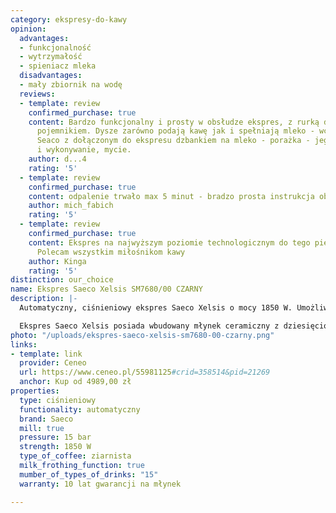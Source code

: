 ```yaml
---
category: ekspresy-do-kawy
opinion:
  advantages:
  - funkcjonalność
  - wytrzymałość
  - spieniacz mleka
  disadvantages:
  - mały zbiornik na wodę
  reviews:
  - template: review
    confirmed_purchase: true
    content: Bardzo funkcjonalny i prosty w obsłudze ekspres, z rurką do mleka i funkcjonalnym
      pojemnikiem. Dysze zarówno podają kawę jak i spełniają mleko - wcześnej miałem
      Seaco z dołączonym do ekspresu dzbankiem na mleko - porażka - jego wkładanie
      i wykonywanie, mycie.
    author: d...4
    rating: '5'
  - template: review
    confirmed_purchase: true
    content: odpalenie trwało max 5 minut - bradzo prosta instrukcja obrazkowa
    author: mich_fabich
    rating: '5'
  - template: review
    confirmed_purchase: true
    content: Ekspres na najwyższym poziomie technologicznym do tego piękny design.
      Polecam wszystkim miłośnikom kawy
    author: Kinga
    rating: '5'
distinction: our_choice
name: Ekspres Saeco Xelsis SM7680/00 CZARNY
description: |-
  Automatyczny, ciśnieniowy ekspres Saeco Xelsis o mocy 1850 W. Umożliwia przygotowanie i personalizację piętnastu najpopularniejszych napojów kawowych. Urządzenie zostało wyposażone w szereg innowacyjnych technologii, takich jak funkcja HygieSteam, Aqua Clean, samoczynne czyszczenie automatyczne, a także dotykowy interfejs.

  Ekspres Saeco Xelsis posiada wbudowany młynek ceramiczny z dziesięcioletnią gwarancją. Użytkownik ma możliwość personalizacji ustawień, wybierając jeden z dwunastu poziomów grubości mielenia, co w znaczący sposób wpływa na intensywność napoju. Filtr AquaClean zapewnia czystą, zdrową i krystalicznie czystą wodę. Ponadto, dla miłośników kaw mlecznych ekspres został wyposażony w spieniacz do mleka. Dzięki temu za pomocą zaledwie kilku przycisków urządzenie potrafi przygotować najpopularniejsze kawy z puszystą mleczną pianką jak cappuccino lub white flat. Ekspres jest czyszczony automatycznie tuż przed rozpoczęciem nowego procesu parzenia.
photo: "/uploads/ekspres-saeco-xelsis-sm7680-00-czarny.png"
links:
- template: link
  provider: Ceneo
  url: https://www.ceneo.pl/55981125#crid=358514&pid=21269
  anchor: Kup od 4989,00 zł
properties:
  type: ciśnieniowy
  functionality: automatyczny
  brand: Saeco
  mill: true
  pressure: 15 bar
  strength: 1850 W
  type_of_coffee: ziarnista
  milk_frothing_function: true
  mumber_of_types_of_drinks: "15"
  warranty: 10 lat gwarancji na młynek

---
```

